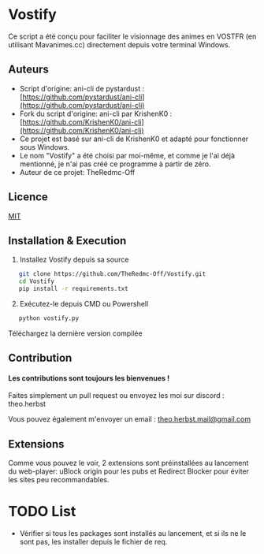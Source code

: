 # Vostify

Ce script a été conçu pour faciliter le visionnage des animes en VOSTFR (en utilisant Mavanimes.cc) directement depuis votre terminal Windows.


## Auteurs

* Script d'origine: ani-cli de pystardust : [https://github.com/pystardust/ani-cli](https://github.com/pystardust/ani-cli)
* Fork du script d'origine: ani-cli par KrishenK0 : [https://github.com/KrishenK0/ani-cli](https://github.com/KrishenK0/ani-cli)
* Ce projet est basé sur ani-cli de KrishenK0 et adapté pour fonctionner sous Windows.
* Le nom "Vostify" a été choisi par moi-même, et comme je l'ai déjà mentionné, je n'ai pas créé ce programme à partir de zéro.
* Auteur de ce projet: TheRedmc-Off

## Licence

[MIT](https://choosealicense.com/licenses/mit/)

## Installation & Execution

1) Installez Vostify depuis sa source

```bash
   git clone https://github.com/TheRedmc-Off/Vostify.git
   cd Vostify
   pip install -r requirements.txt
```

2) Exécutez-le depuis CMD ou Powershell

```bash
   python vostify.py
```

Téléchargez la dernière version compilée

## Contribution

#### Les contributions sont toujours les bienvenues !

Faites simplement un pull request ou envoyez les moi sur discord : theo.herbst

Vous pouvez également m'envoyer un email : theo.herbst.mail@gmail.com

## Extensions

Comme vous pouvez le voir, 2 extensions sont préinstallées au lancement du web-player: uBlock origin pour les pubs et Redirect Blocker pour éviter les sites peu recommandables.

# TODO List

* Vérifier si tous les packages sont installés au lancement, et si ils ne le sont pas, les installer depuis le fichier de req.